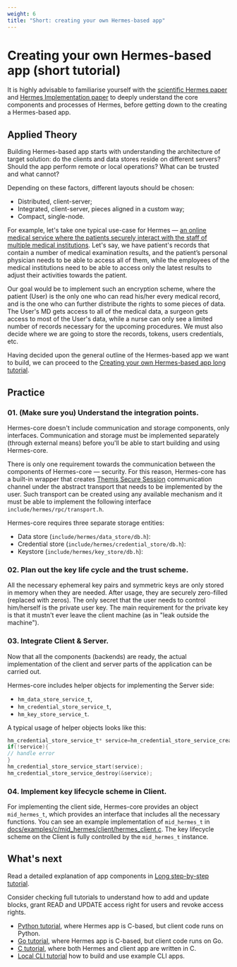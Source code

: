 ```yaml
---
weight: 6
title: "Short: creating your own Hermes-based app"
---
```


# Creating your own Hermes-based app (short tutorial)

It is highly advisable to familiarise yourself with the [scientific Hermes paper](https://www.cossacklabs.com/files/hermes-theory-paper-rev1.pdf) and [Hermes Implementation paper](https://www.cossacklabs.com/hermes/implementing-hermes-based-systems/) to deeply understand the core components and processes of Hermes, before getting down to the creating a Hermes-based app.

## Applied Theory

Building Hermes-based app starts with understanding the architecture of target solution: do the clients and data stores reside on different servers? Should the app perform remote or local operations? What can be trusted and what cannot? 

Depending on these factors, different layouts should be chosen:

* Distributed, client-server;
* Integrated, client-server, pieces aligned in a custom way;
* Compact, single-node.

For example, let's take one typical use-case for Hermes — [an online medical service where the patients securely interact with the staff of multiple medical institutions](/hermes/what-is-hermes/#use-cases-and-industries). Let's say, we have patient's records that contain a number of medical examination results, and the patient’s personal physician needs to be able to access all of them, while the employees of the medical institutions need to be able to access only the latest results to adjust their activities towards the patient.

Our goal would be to implement such an encryption scheme, where the patient (User) is the only one who can read his/her every medical record, and is the one who can further distribute the rights to some pieces of data. The User's MD gets access to all of the medical data, a surgeon gets access to most of the User's data, while a nurse can only see a limited number of records necessary for the upcoming procedures. We must also decide where we are going to store the records, tokens, users credentials, etc.

Having decided upon the general outline of the Hermes-based app we want to build, we can proceed to the [Creating your own Hermes-based app long tutorial](/hermes/guides/creating-your-own-hermes-based-app-long/).


## Practice

### 01. (Make sure you) Understand the integration points.

Hermes-core doesn't include communication and storage components, only interfaces. Communication and storage must be implemented separately (through external means) before you'll be able to start building and using Hermes-core.

There is only one requirement towards the communication between the components of Hermes-core — security. For this reason, Hermes-core has a built-in wrapper that creates [Themis Secure Session](/themis/crypto-theory/cryptosystems/secure-session/) communication channel under the abstract transport that needs to be implemented by the user. Such transport can be created using any available mechanism and it must be able to implement the following interface `include/hermes/rpc/transport.h`.

Hermes-core requires three separate storage entities:

* Data store (`include/hermes/data_store/db.h`):
* Credential store (`include/hermes/credential_store/db.h`):
* Keystore (`include/hermes/key_store/db.h`):

### 02. Plan out the key life cycle and the trust scheme.

All the necessary ephemeral key pairs and symmetric keys are only stored in memory when they are needed. After usage, they are securely zero-filled (replaced with zeros). The only secret that the user needs to control him/herself is the private user key. The main requirement for the private key is that it mustn't ever leave the client machine (as in "leak outside the machine").

### 03. Integrate Client & Server.

Now that all the components (backends) are ready, the actual implementation of the client and server parts of the application can be carried out.

Hermes-core includes helper objects for implementing the Server side:

* `hm_data_store_service_t`,
* `hm_credential_store_service_t`,
* `hm_key_store_service_t`.

A typical usage of helper objects looks like this:

```c
hm_credential_store_service_t* service=hm_credential_store_service_create(client_transport, db);
if(!service){
// handle error
}
hm_credential_store_service_start(service);
hm_credential_store_service_destroy(&service);
```

### 04. Implement key lifecycle scheme in Client.

For implementing the client side, Hermes-core provides an object `mid_hermes_t`, which provides an interface that includes all the necessary functions. You can see an example implementation of `mid_hermes_t` in [docs/examples/c/mid_hermes/client/hermes_client.c](https://github.com/cossacklabs/hermes-core/blob/master/docs/examples/c/mid_hermes/client/hermes_client.c). The key lifecycle scheme on the Client is fully controlled by the `mid_hermes_t` instance.

## What's next

Read a detailed explanation of app components in [Long step-by-step tutorial](/hermes/guides/creating-your-own-hermes-based-app-long/).

Consider checking full tutorials to understand how to add and update blocks, grant READ and UPDATE access right for users and revoke access rights.

* [Python tutorial](/hermes/guides/python-tutorial/), where Hermes app is C-based, but client code runs on Python.
* [Go tutorial](/hermes/guides/go-tutorial/), where Hermes app is C-based, but client code runs on Go.
* [C tutorial](/hermes/guides/c-tutorial/), where both Hermes and client app are written in C.
* [Local CLI tutorial](/hermes/guides/local-cli-example/) how to build and use example CLI apps.
